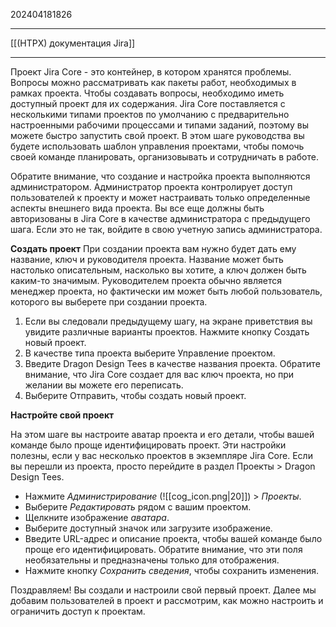 202404181826
***
[[(HTPX) документация Jira]]
***
Проект Jira Core - это контейнер, в котором хранятся проблемы. 
Вопросы можно рассматривать как пакеты работ, необходимых в рамках проекта. 
Чтобы создавать вопросы, необходимо иметь доступный проект для их содержания. 
Jira Core поставляется с несколькими типами проектов по умолчанию 
с предварительно настроенными рабочими процессами и типами заданий, 
поэтому вы можете быстро запустить свой проект. 
В этом шаге руководства вы будете использовать шаблон управления проектами, 
чтобы помочь своей команде планировать, организовывать и сотрудничать в работе.

Обратите внимание, что создание и настройка проекта выполняются администратором. 
Администратор проекта контролирует доступ пользователей к проекту 
и может настраивать только определенные аспекты внешнего вида проекта. 
Вы все еще должны быть авторизованы в Jira Core в качестве администратора с предыдущего шага. 
Если это не так, войдите в свою учетную запись администратора.

**Создать проект**
При создании проекта вам нужно будет дать ему название, ключ и руководителя проекта. 
Название может быть настолько описательным, насколько вы хотите, а ключ должен быть каким-то значимым. 
Руководителем проекта обычно является менеджер проекта, но фактически им может быть любой пользователь, 
которого вы выберете при создании проекта.

1. Если вы следовали предыдущему шагу, на экране приветствия вы увидите различные варианты проектов. 
   Нажмите кнопку Создать новый проект.
2. В качестве типа проекта выберите Управление проектом.
3. Введите Dragon Design Tees в качестве названия проекта. 
   Обратите внимание, что Jira Core создает для вас ключ проекта, но при желании вы можете его переписать. 
4. Выберите Отправить, чтобы создать новый проект.

**Настройте свой проект** 

На этом шаге вы настроите аватар проекта и его детали, чтобы вашей команде было проще идентифицировать проект. 
Эти настройки полезны, если у вас несколько проектов в экземпляре Jira Core. 
Если вы перешли из проекта, просто перейдите в раздел Проекты > Dragon Design Tees.

- Нажмите *Администрирование* (![[cog_icon.png|20]]) > *Проекты*.
- Выберите *Редактировать* рядом с вашим проектом.
- Щелкните изображение *аватара*.
- Выберите доступный значок или загрузите изображение.
- Введите URL-адрес и описание проекта, чтобы вашей команде было проще его идентифицировать. 
  Обратите внимание, что эти поля необязательны и предназначены только для отображения.
- Нажмите кнопку *Сохранить сведения*, чтобы сохранить изменения.

Поздравляем! Вы создали и настроили свой первый проект. 
Далее мы добавим пользователей в проект и рассмотрим, 
как можно настроить и ограничить доступ к проектам. 